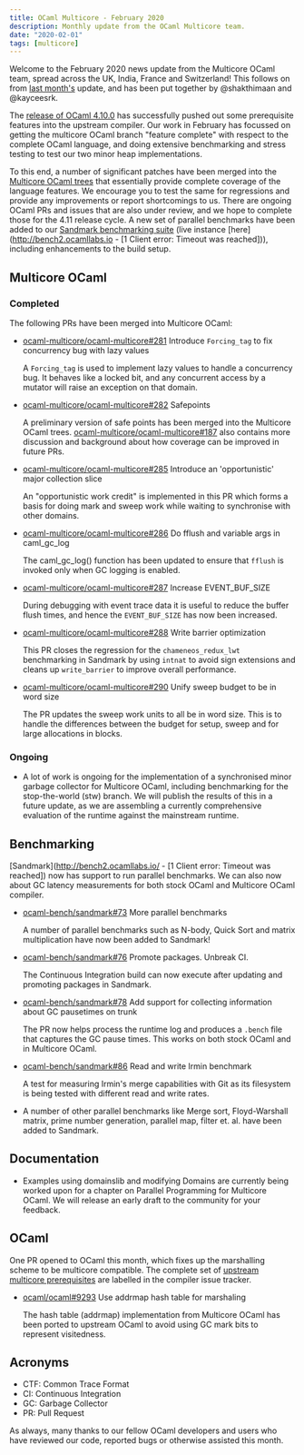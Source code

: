 ```yaml
---
title: OCaml Multicore - February 2020
description: Monthly update from the OCaml Multicore team.
date: "2020-02-01"
tags: [multicore]
---
```


Welcome to the February 2020 news update from the Multicore OCaml team, spread across the UK, India, France and Switzerland! This follows on from [last month's](https://discuss.ocaml.org/t/multicore-ocaml-january-2020-update/5090) update, and has been put together by @shakthimaan and @kayceesrk. 

The [release of OCaml 4.10.0](https://discuss.ocaml.org/t/ocaml-4-10-released/5194) has successfully pushed out some prerequisite features into the upstream compiler.  Our work in February has focussed on getting the multicore OCaml branch "feature complete" with respect to the complete OCaml language, and doing extensive benchmarking and stress testing to test our two minor heap implementations.

To this end, a number of significant patches have been merged into the [Multicore OCaml trees](https://github.com/ocaml-multicore/ocaml-multicore) that essentially provide complete coverage of the language features. We encourage you to test the same for regressions and provide any improvements or report shortcomings to us. There are ongoing OCaml PRs and issues that are also under review, and we hope to complete those for the 4.11 release cycle. A new set of parallel benchmarks have been added to our [Sandmark benchmarking suite](https://github.com/ocaml-bench/sandmark) (live instance [here](http://bench2.ocamllabs.io - [1 Client error: Timeout was reached])), including enhancements to the build setup.

## Multicore OCaml

### Completed

The following PRs have been merged into Multicore OCaml:

* [ocaml-multicore/ocaml-multicore#281](https://github.com/ocaml-multicore/ocaml-multicore/pull/281)
  Introduce `Forcing_tag` to fix concurrency bug with lazy values

  A `Forcing_tag` is used to implement lazy values to handle a concurrency bug. It behaves like a locked bit, and any concurrent access by a mutator will raise an exception on that domain.

* [ocaml-multicore/ocaml-multicore#282](https://github.com/ocaml-multicore/ocaml-multicore/pull/282)
  Safepoints

  A preliminary version of safe points has been merged into the Multicore OCaml trees. [ocaml-multicore/ocaml-multicore#187](https://github.com/ocaml-multicore/ocaml-multicore/issues/187) also contains more discussion and background about how coverage can be improved in future PRs.
 
* [ocaml-multicore/ocaml-multicore#285](https://github.com/ocaml-multicore/ocaml-multicore/pull/285)
  Introduce an 'opportunistic' major collection slice

  An "opportunistic work credit" is implemented in this PR which forms a basis for doing mark and sweep work while waiting to synchronise with other domains.

* [ocaml-multicore/ocaml-multicore#286](https://github.com/ocaml-multicore/ocaml-multicore/pull/286)
  Do fflush and variable args in caml_gc_log

  The caml_gc_log() function has been updated to ensure that `fflush` is invoked only when GC logging is enabled.

* [ocaml-multicore/ocaml-multicore#287](https://github.com/ocaml-multicore/ocaml-multicore/pull/287)
  Increase EVENT_BUF_SIZE

  During debugging with event trace data it is useful to reduce the buffer flush times, and hence the `EVENT_BUF_SIZE` has now been increased.

* [ocaml-multicore/ocaml-multicore#288](https://github.com/ocaml-multicore/ocaml-multicore/pull/288)
  Write barrier optimization

  This PR closes the regression for the `chameneos_redux_lwt` benchmarking in Sandmark by using `intnat` to avoid sign extensions and cleans up `write_barrier` to improve overall performance.

* [ocaml-multicore/ocaml-multicore#290](https://github.com/ocaml-multicore/ocaml-multicore/pull/290)
  Unify sweep budget to be in word size

  The PR updates the sweep work units to all be in word size. This is to handle the differences between the budget for setup, sweep and for large allocations in blocks.

### Ongoing

* A lot of work is ongoing for the implementation of a synchronised minor garbage collector for Multicore OCaml, including benchmarking for the stop-the-world (stw) branch.  We will publish the results of this in a future update, as we are assembling a currently comprehensive evaluation of the runtime against the mainstream runtime.

## Benchmarking

[Sandmark](http://bench2.ocamllabs.io/ - [1 Client error: Timeout was reached]) now has support to run parallel benchmarks. We can also now about GC latency measurements for both stock OCaml and Multicore OCaml compiler.

* [ocaml-bench/sandmark#73](https://github.com/ocaml-bench/sandmark/pull/73)
  More parallel benchmarks

  A number of parallel benchmarks such as N-body, Quick Sort and matrix multiplication have now been added to Sandmark!

* [ocaml-bench/sandmark#76](https://github.com/ocaml-bench/sandmark/pull/76)
  Promote packages. Unbreak CI.

  The Continuous Integration build can now execute after updating and promoting packages in Sandmark.

* [ocaml-bench/sandmark#78](https://github.com/ocaml-bench/sandmark/pull/78)
  Add support for collecting information about GC pausetimes on trunk

  The PR now helps process the runtime log and produces a `.bench` file that captures the GC pause times. This works on both stock OCaml and in Multicore OCaml.

* [ocaml-bench/sandmark#86](https://github.com/ocaml-bench/sandmark/pull/86)
  Read and write Irmin benchmark

  A test for measuring Irmin's merge capabilities with Git as its filesystem is being tested with different read and write rates.

* A number of other parallel benchmarks like Merge sort, Floyd-Warshall matrix, prime number generation, parallel map, filter et. al. have been added to Sandmark.

## Documentation

* Examples using domainslib and modifying Domains are currently being worked upon for a chapter on Parallel Programming for Multicore OCaml. We will release an early draft to the community for your feedback.

## OCaml

One PR opened to OCaml this month, which fixes up the marshalling scheme to be multicore compatible. The complete set of [upstream multicore prerequisites](https://github.com/ocaml/ocaml/labels/multicore-prerequisite) are labelled in the compiler issue tracker.

* [ocaml/ocaml#9293](https://github.com/ocaml/ocaml/pull/9293) Use addrmap hash table for marshaling

  The hash table (addrmap) implementation from Multicore OCaml has been ported to upstream OCaml to avoid using GC mark bits to represent visitedness.

## Acronyms

* CTF: Common Trace Format
* CI: Continuous Integration
* GC: Garbage Collector
* PR: Pull Request

As always, many thanks to our fellow OCaml developers and users who have reviewed our code, reported bugs or otherwise assisted this month.